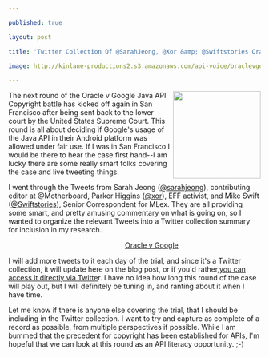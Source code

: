 ---
published: true
layout: post
title: 'Twitter Collection Of @SarahJeong, @Xor &amp; @Swiftstories Oracle vs Google Coverage'
image: http://kinlane-productions2.s3.amazonaws.com/api-voice/oraclevgoogle/oraclevgoogle.png
---

<p><img src="https://kinlane-productions2.s3.amazonaws.com/api-voice/oraclevgoogle/oraclevgoogle.png" alt="" width="175" align="right" />
<p>The next round of the Oracle v Google Java API Copyright battle has kicked off again in San Francisco after being sent back to the lower court by the United States Supreme Court. This round is all about deciding if Google's usage of the Java API in their Android platform was allowed under fair use. If I was in San Francisco I would be there to hear the case first hand--I am lucky there are some really smart folks covering the case&nbsp;and live tweeting things.
<p>I went through the Tweets from&nbsp;Sarah Jeong (<a href="https://twitter.com/sarahjeong">@sarahjeong</a>), contributing editor at @Motherboard, Parker Higgins (<a href="https://twitter.com/xor">@xor</a>), EFF activist, and Mike Swift (<a href="https://twitter.com/Swiftstories">@Swiftstories</a>), Senior Correspondent for MLex. They are all providing some smart, and pretty amusing commentary on what is going on, so I wanted to organize the relevant Tweets into a Twitter collection summary for inclusion in my research.&nbsp;
<div align="center" style="width: 60%; border: 0px solid #000; margin-left: 135px;">
  <a class="twitter-timeline" href="https://twitter.com/kinlane/timelines/730194899920932864" data-widget-id="730232433828724736">Oracle v Google </a>
  <script>!function(d,s,id){var js,fjs=d.getElementsByTagName(s)[0],p=/^http:/.test(d.location)?'http':'https';if(!d.getElementById(id)){js=d.createElement(s);js.id=id;js.src=p+"://platform.twitter.com/widgets.js";fjs.parentNode.insertBefore(js,fjs);}}(document,"script","twitter-wjs");</script>
</div>
<p>I will add more tweets to it each day of the trial, and since it's a Twitter collection, it will update here on the blog post, or if you'd rather,<a href="https://twitter.com/kinlane/timelines/730194899920932864">you can access it directly&nbsp;via Twitte</a>r. I have no idea how long this round of the case will play out, but I will definitely be tuning in, and ranting about it when I have time.&nbsp;
<p>Let me know if there is anyone else covering the trial, that I should be including in the Twitter collection. I want to try and capture as complete of a record as possible, from multiple perspectives if possible. While I am bummed that the precedent for copyright has been established for APIs, I'm hopeful that we can look at this round as an API literacy opportunity. ;-)


